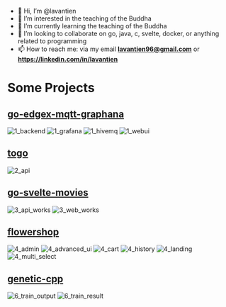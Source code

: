 - 👋 Hi, I’m @lavantien
- 👀 I’m interested in the teaching of the Buddha
- 🌱 I’m currently learning the teaching of the Buddha
- 💞️ I’m looking to collaborate on go, java, c, svelte, docker, or anything related to programming
- 📫 How to reach me: via my email **lavantien96@gmail.com** or **https://linkedin.com/in/lavantien**

# Some Projects

## [go-edgex-mqtt-graphana](https://github.com/lavantien/go-edgex-mqtt-graphana)

![1_backend](https://user-images.githubusercontent.com/43614969/148140082-7f014ccd-3f3b-441e-a852-4a8daf28e098.png) ![1_grafana](https://user-images.githubusercontent.com/43614969/148140101-cddd95fd-7519-4151-bae1-e0dbc05ceb9f.png) ![1_hivemq](https://user-images.githubusercontent.com/43614969/148140109-9f65d022-c73f-4f36-b7e6-8404f7ce7933.png) ![1_webui](https://user-images.githubusercontent.com/43614969/148140119-5d6a7f32-282c-4a26-9b9a-de4cabe8cbbe.png)

## [togo](https://github.com/lavantien/togo)

![2_api](https://user-images.githubusercontent.com/43614969/148140184-ae125abf-2cfb-4d94-b7ed-bc184de7fa73.png)

## [go-svelte-movies](https://github.com/lavantien/go-svelte-movies)

![3_api_works](https://user-images.githubusercontent.com/43614969/148140201-225f6170-4976-4f30-b320-0c38062ed76d.png) ![3_web_works](https://user-images.githubusercontent.com/43614969/148140220-12d634e5-3130-4f33-aa68-f412605f3e6d.png)

## [flowershop](https://github.com/lavantien/flowershop)

![4_admin](https://user-images.githubusercontent.com/43614969/148140273-2b695dc4-9353-474a-a529-81964de59424.png) ![4_advanced_ui](https://user-images.githubusercontent.com/43614969/148140293-c21d78e1-1d1e-4bec-ab0e-ebf8b04609c6.png) ![4_cart](https://user-images.githubusercontent.com/43614969/148140306-3ae21c53-a5b6-4831-b610-1dbf72ca8e32.png) ![4_history](https://user-images.githubusercontent.com/43614969/148140314-2f00ae6e-2d1a-4b6a-80e9-06fedd972d05.png) ![4_landing](https://user-images.githubusercontent.com/43614969/148140335-69a07cac-e7af-41e7-a5dc-6a067e6b5ba0.png) ![4_multi_select](https://user-images.githubusercontent.com/43614969/148140345-9849fdac-35d5-42ab-be94-c0524fa6c921.png)

## [genetic-cpp](https://github.com/lavantien/genetic-cpp)

![6_train_output](https://user-images.githubusercontent.com/43614969/148140401-24f457fe-3d9d-424c-8210-86b4545646fd.png) ![6_train_result](https://user-images.githubusercontent.com/43614969/148140411-5a926cbb-d184-472d-9426-823078cb3353.png)
